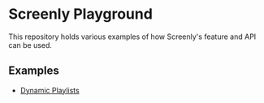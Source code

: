 # Screenly Playground

This repository holds various examples of how Screenly's feature and API can be used.

## Examples

* [Dynamic Playlists](https://github.com/Screenly/playground/tree/master/dynamic-playlists/)
